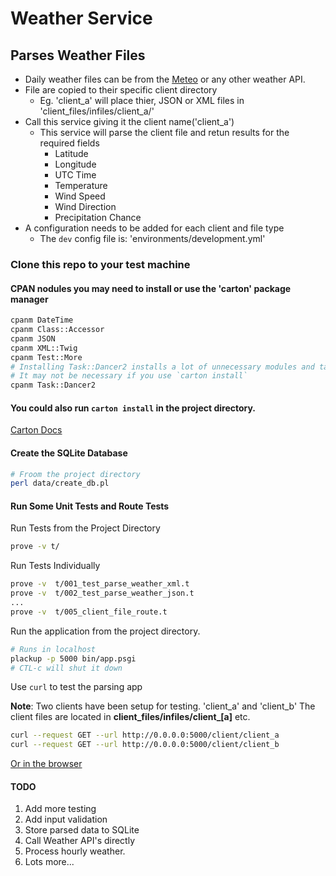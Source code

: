 # Weather Service

## Parses Weather Files

- Daily weather files can be from the [Meteo](https://open-meteo.com/en/docs) or any other weather API.
- File are copied to their specific client directory
  - Eg. 'client_a' will place thier, JSON or XML files  in 'client_files/infiles/client_a/'
- Call this service giving it the client name('client_a')
  - This service will parse the client file and retun results for the required fields
    - Latitude 
    - Longitude
    - UTC Time
    - Temperature
    - Wind Speed
    - Wind Direction
    - Precipitation Chance
- A configuration needs to be added for each client and file type
  - The `dev` config file is: 'environments/development.yml'



### Clone this repo to your test machine

#### CPAN nodules you may need to install or use the 'carton' package manager

```bash
cpanm DateTime
cpanm Class::Accessor
cpanm JSON
cpanm XML::Twig
cpanm Test::More
# Installing Task::Dancer2 installs a lot of unnecessary modules and takes a while. 
# It may not be necessary if you use `carton install`
cpanm Task::Dancer2
```

#### You could also run `carton install` in the project directory.

[Carton Docs](https://metacpan.org/pod/Carton#TUTORIAL)

#### Create the SQLite Database

```bash
# Froom the project directory
perl data/create_db.pl 
```


#### Run Some Unit Tests and Route Tests

Run Tests from the Project Directory

```bash
prove -v t/
```

Run Tests Individually

```bash
prove -v  t/001_test_parse_weather_xml.t
prove -v  t/002_test_parse_weather_json.t
...
prove -v  t/005_client_file_route.t 
```

Run the application from the project directory.

```bash
# Runs in localhost
plackup -p 5000 bin/app.psgi
# CTL-c will shut it down
```

Use `curl` to test the parsing app

**Note**: Two clients have been setup for testing. 'client_a' and 'client_b'
The client files are located in **client_files/infiles/client_[a]** etc.

```bash
curl --request GET --url http://0.0.0.0:5000/client/client_a
curl --request GET --url http://0.0.0.0:5000/client/client_b
```

[Or in the browser](http://0.0.0.0:5000/client/client_a)

#### TODO

1. Add more testing
2. Add input validation
3. Store parsed data to SQLite
4. Call Weather API's directly
5. Process hourly weather.
6. Lots more...

